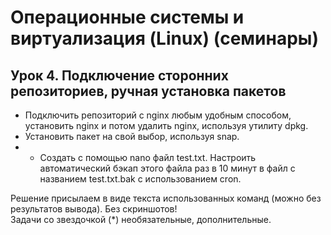 # Операционные системы и виртуализация (Linux) (семинары)

## Урок 4. Подключение сторонних репозиториев, ручная установка пакетов

- Подключить репозиторий с nginx любым удобным способом, установить nginx и потом удалить nginx, используя утилиту dpkg.  
- Установить пакет на свой выбор, используя snap.  
- * Создать с помощью nano файл test.txt. Настроить автоматический бэкап этого файла раз в 10 минут в файл с названием test.txt.bak с использованием cron.  

Решение присылаем в виде текста использованных команд (можно без результатов вывода). Без скриншотов!   
Задачи со звездочкой (*) необязательные, дополнительные.  